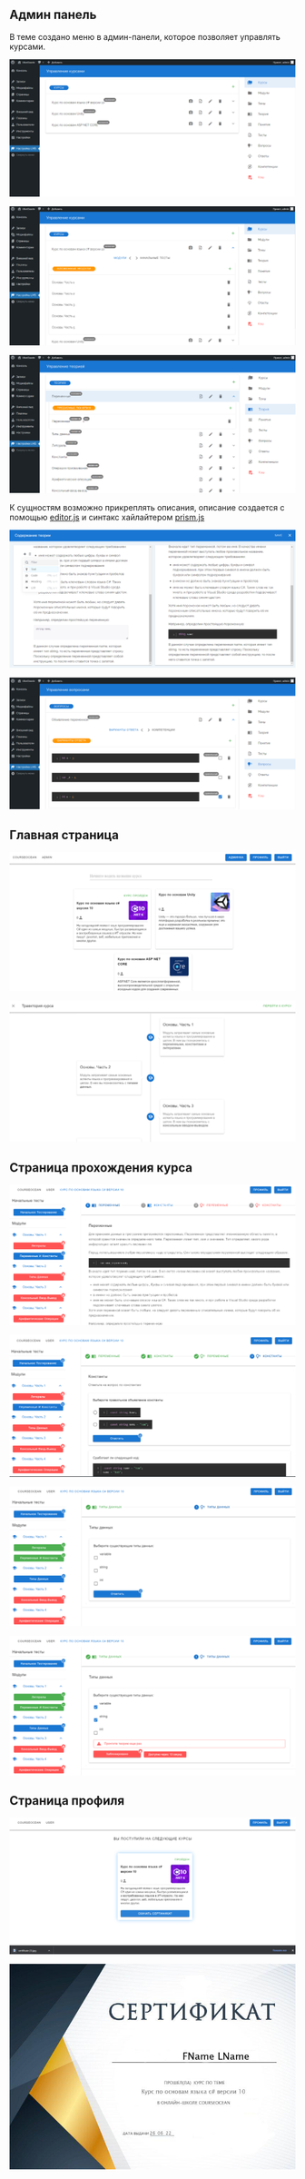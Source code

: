 ## Админ панель

В теме создано меню в админ-панели, которое позволяет управлять курсами.

![alter](https://github.com/transhumanity-adept/CoursesWordpressTheme/blob/master/representationImages/AdminGeneral.png)

![alter](https://github.com/transhumanity-adept/CoursesWordpressTheme/blob/master/representationImages/AdminCoursesModules.png)

![alter](https://github.com/transhumanity-adept/CoursesWordpressTheme/blob/master/representationImages/Theory.png)

К сущностям возможно прикреплять описания, описание создается с помощью [editor.js](https://editorjs.io/) и синтакс хайлайтером [prism.js](https://prismjs.com/)

![alter](https://github.com/transhumanity-adept/CoursesWordpressTheme/blob/master/representationImages/TheoriesContent.png)

![alter](https://github.com/transhumanity-adept/CoursesWordpressTheme/blob/master/representationImages/Question.png)

## Главная страница

![alter](https://github.com/transhumanity-adept/CoursesWordpressTheme/blob/master/representationImages/HomePage.png)

![alter](https://github.com/transhumanity-adept/CoursesWordpressTheme/blob/master/representationImages/Trajectory.png)

## Страница прохождения курса

![alter](https://github.com/transhumanity-adept/CoursesWordpressTheme/blob/master/representationImages/Course.png)

![alter](https://github.com/transhumanity-adept/CoursesWordpressTheme/blob/master/representationImages/ThemeComplete.png)

![alter](https://github.com/transhumanity-adept/CoursesWordpressTheme/blob/master/representationImages/ThemeQuestion.png)

![alter](https://github.com/transhumanity-adept/CoursesWordpressTheme/blob/master/representationImages/WrongAnswer.png)

## Страница профиля

![alter](https://github.com/transhumanity-adept/CoursesWordpressTheme/blob/master/representationImages/Certificate.png)

![alter](https://github.com/transhumanity-adept/CoursesWordpressTheme/blob/master/representationImages/certificate.jpg)
